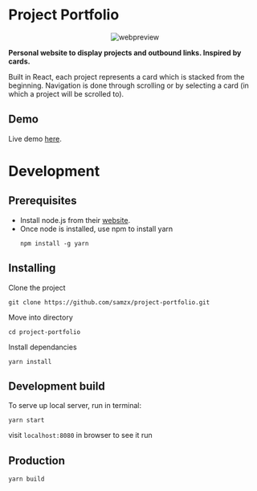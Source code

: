 # Project Portfolio

<p align="center">
  <img src="https://res.cloudinary.com/xielabs/image/upload/v1544835104/Screen_Shot_2018-12-15_at_11.51.29_am.png" alt="webpreview"/>
</p>

**Personal website to display projects and outbound links. Inspired by cards.**

Built in React, each project represents a card which is stacked from the beginning. Navigation is done through scrolling or by selecting a card (in which a project will be scrolled to).

## Demo
Live demo [here](https://samxie.net/).

# Development

## Prerequisites

* Install node.js from their [website](https://nodejs.org/en/).
* Once node is installed, use npm to install yarn
    ```
    npm install -g yarn
    ```

## Installing

Clone the project
```
git clone https://github.com/samzx/project-portfolio.git
```

Move into directory
```
cd project-portfolio
```

Install dependancies
```
yarn install
```

## Development build

To serve up local server, run in terminal:
```
yarn start
```
visit `localhost:8080` in browser to see it run


## Production
```
yarn build
```
